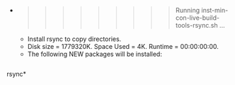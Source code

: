 * >>>>>>>>> Running inst-min-con-live-build-tools-rsync.sh ...
  * Install rsync to copy directories.
  * Disk size = 1779320K. Space Used = 4K. Runtime = 00:00:00:00.
  * The following NEW packages will be installed:
  ```bash
rsync*
  ```
